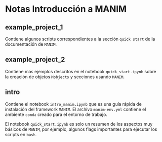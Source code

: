 # Notas Introducción a MANIM

## example\_project\_1
Contiene algunos scripts correspondientes a la sección `quick start` de la documentación de `MANIM`.

## example\_project\_2
Contiene más ejemplos descritos en el notebook `quick_start.ipynb` sobre la creación de objetos `Mobjects` y secciones usando `MANIM`.

## intro
Contiene el notebook `intro_manim.ipynb` que es una guía rápida de instalación del framework `MANIM`. El archivo `manim-env.yml` contiene el ambiente `conda` creado para el entorno de trabajo. 

El notebook `quick_start.ipynb` es solo un resumen de los aspectos muy básicos de `MANIM`, por ejemplo, algunos flags importantes para ejecutar los scripts en `bash`.
